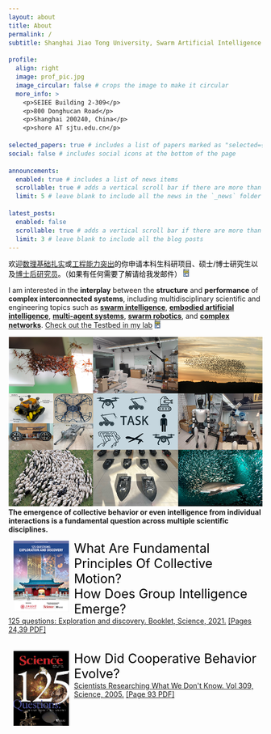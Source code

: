 ```yaml
---
layout: about
title: About
permalink: /
subtitle: Shanghai Jiao Tong University, Swarm Artificial Intelligence 

profile:
  align: right
  image: prof_pic.jpg
  image_circular: false # crops the image to make it circular
  more_info: >
    <p>SEIEE Building 2-309</p>
    <p>800 Donghucan Road</p>
    <p>Shanghai 200240, China</p>
    <p>shore AT sjtu.edu.cn</p>

selected_papers: true # includes a list of papers marked as "selected={true}"
social: false # includes social icons at the bottom of the page

announcements:
  enabled: true # includes a list of news items
  scrollable: true # adds a vertical scroll bar if there are more than 3 news items
  limit: 5 # leave blank to include all the news in the `_news` folder

latest_posts:
  enabled: false
  scrollable: true # adds a vertical scroll bar if there are more than 3 new posts items
  limit: 3 # leave blank to include all the blog posts
---
```


<span style="color:black;">欢迎<a href="/publications/">数理基础扎实</a>或<a href="/testbed/">工程能力突出</a>的你申请本科生科研项目、硕士/博士研究生以及<a href="https://postd.sjtu.edu.cn/info/1086/5905.htm">博士后研究员</a>。（如果有任何需要了解请给我发邮件） </span><a href="/opening/"><img src="/assets/img/details_icon.png" style="zoom:15%;"/></a>


I am interested in the **interplay** between the **structure** and **performance** of **complex interconnected systems**, including multidisciplinary scientific and engineering topics such as [**swarm intelligence**](https://en.wikipedia.org/wiki/Swarm_intelligence), [**embodied artificial intelligence**](https://www.techtarget.com/searchenterpriseai/definition/embodied-AI), [**multi-agent systems**](https://en.wikipedia.org/wiki/Multi-agent_system), [**swarm robotics**](https://en.wikipedia.org/wiki/Swarm_robotics), and [**complex networks**](https://en.wikipedia.org/wiki/Complex_network). [Check out the Testbed in my lab](/testbed/) <a href="/projects/"><img src="/assets/img/details_icon.png" style="zoom:15%;"/></a>  

<a href="/projects/"><img src="/assets/img/research.png" width="600" /> </a>
<br/>
 <b> The emergence of collective behavior or even intelligence from individual interactions is a fundamental question across multiple scientific disciplines. </b>
<br/>
<div>
    <div> 
        <a href="https://www.science.org/content/resource/125-questions-exploration-and-discovery" ><img src= "/assets/img/125-science-questions/2021/sjtu-125.png" alt="" width="110" align="left" hspace="10" vspace="0"> </a>
    </div> 
    <span style="color:black;font-size:25px;">What Are Fundamental Principles Of Collective Motion? </span> <br/>
 <span style="color:black;font-size:25px;">How Does Group Intelligence Emerge?</span><br/>
    <a href="https://www.science.org/content/resource/125-questions-exploration-and-discovery" >125 questions: Exploration and discovery. Booklet, Science, 2021.</a> <a href="/assets/img/125-science-questions/2021/sjtu-125.pdf" >[Pages 24,39 PDF]</a>
<div><br/>

</div>
<br/>
    <div> 
        <a href="125-science-questions/2005/science_125.pdf" ><img src= "/assets/img/125-science-questions/2005/science_125.gif" alt="" width="110" align="left" hspace="10" vspace="0"></a>
    </div> 
    <span style="color:black;font-size:25px;"> How Did Cooperative Behavior Evolve?</span><br/>  
       <a href="https://www.science.org/doi/10.1126/science.309.5731.93" >Scientists Researching What We Don't Know.  Vol 309, Science, 2005.</a>  <a href="/assets/img/125-science-questions/2005/science_125.pdf" >[Page 93 PDF]</a>
</div>
<br/>
<br/>
<br/>
<br/>
<p><div style="width:150px;"><script type="text/javascript" id="clustrmaps" src="//clustrmaps.com/map_v2.js?d=qibxuIgajyF4nPWLrgu8bXeBOCIc9V_830nNux3l7LI&cl=ffffff&w=a"></script>  </div></p>

